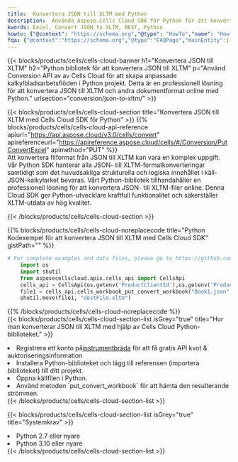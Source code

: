 ```yaml
---
title:  Konvertera JSON till XLTM med Python
description:  Använda Aspose.Cells Cloud SDK för Python för att konvertera en fil i JSON-format till en fil i XLTM-format.
kwords: Excel, Convert JSON to XLTM, REST, Python
howto: {"@context": "https://schema.org","@type": "HowTo","name": "How to convert JSON to XLTM using the Cells Cloud Python library.","description": "How to convert JSON to XLTM using the Cells Cloud Python library.","image": {"@type": "ImageObject"},"url": "/python/conversion/json-to-xltm/","step": [{ "@type": "HowToStep","name": "How to convert JSON to XLTM using the Cells Cloud Python library. step 1", "image": {"@type": "ImageObject",},"url": "/python/conversion/json-to-xltm/","text": "Register an account at <a href='https://dashboard.aspose.cloud/'>Dashboard</a> to get free API quota & authorization details",},{ "@type": "HowToStep","name": "How to convert JSON to XLTM using the Cells Cloud Python library. step 1", "image": {"@type": "ImageObject",},"url": "/python/conversion/json-to-xltm/","text": "Install Python library and add the reference (import the library) to your project.",},{ "@type": "HowToStep","name": "How to convert JSON to XLTM using the Cells Cloud Python library. step 1", "image": {"@type": "ImageObject",},"url": "/python/conversion/json-to-xltm/","text": "Open the source file in Python.",},{ "@type": "HowToStep","name": "How to convert JSON to XLTM using the Cells Cloud Python library. step 1", "image": {"@type": "ImageObject",},"url": "/python/conversion/json-to-xltm/","text": "Use the `put_convert_workbook` method to retrieve the resulting stream.",}, ],"supply": {"@type": "HowToSupply","name": "document"},"tool": [{"@type": "HowToTool","name": "PyCharm, Visual Studio Code, Sublime, Eclipse"},{"@type": "HowToTool","name": "Aspose Cells"}],"totalTime": "PT6M"}
fqa: {"@context":"https://schema.org","@type":"FAQPage","mainEntity":[{"@type":"Question","name":"Why convert file formats in C# using REST API?","acceptedAnswer":{"@type":"Answer","text":"Documents are encoded in many ways, and some files may be incompatible with the software you use. To open and read such files, just convert them to appropriate file formats.<br/><ol><li>Install .NET SDK and add the reference (import the library) to your project.</li><li>Open the source file in C# using REST API.</li><li>Call the PutConvertWorkbookRequest() method, passing an output filename with required extension.</li><li>Get the result of conversion as a separate file.</li></ol>"}},{"@type":"Question","name":"What file formats can I convert with your C# library?","acceptedAnswer":{"@type":"Answer","text":"We support a variety of file formats for conversion using .NET library, including XLSX, Excel, xls , PDF, CSV, HTML, Markdown, XML, PNG, JPG, TIFF, Json, TXT and many more."}},{"@type":"Question","name":"What is the maximum allowed file size for conversion using this .NET library?","acceptedAnswer":{"@type":"Answer","text":"There are no file size limits for format conversions using .NET library."}}]}
---
```

{{< blocks/products/cells/cells-cloud-banner h1="Konvertera JSON till XLTM" h2="Python bibliotek för att konvertera JSON till XLTM" p="Använd Conversion API av av Cells Cloud för att skapa anpassade kalkylbladsarbetsflöden i Python projekt. Detta är en professionell lösning för att konvertera JSON till XLTM och andra dokumentformat online med Python." urlsection="conversion/json-to-xltm/" >}}

{{< blocks/products/cells/cells-cloud-section title="Konvertera JSON till XLTM med Cells Cloud SDK för Python" >}}
{{% blocks/products/cells/cells-cloud-api-reference apiurl="https://api.aspose.cloud/v3.0/cells/convert" apireferenceurl="https://apireference.aspose.cloud/cells/#/Conversion/PutConvertExcel" apimethod="PUT" %}}
<br/>
Att konvertera filformat från JSON till XLTM kan vara en komplex uppgift. Vår Python SDK hanterar alla JSON- till XLTM-formatkonverteringar samtidigt som det huvudsakliga strukturella och logiska innehållet i käll-JSON-kalkylarket bevaras. Vårt Python-bibliotek tillhandahåller en professionell lösning för att konvertera JSON- till XLTM-filer online. Denna Cloud SDK ger Python-utvecklare kraftfull funktionalitet och säkerställer XLTM-utdata av hög kvalitet.

{{< /blocks/products/cells/cells-cloud-section >}}

{{% blocks/products/cells/cells-cloud-noreplacecode title="Python Kodexempel för att konvertera JSON till XLTM med Cells Cloud SDK" gistPath="" %}}
 
```python
# For complete examples and data files, please go to https://github.com/aspose-cells-cloud/aspose-cells-cloud-python/
    import os
    import shutil
    from asposecellscloud.apis.cells_api import CellsApi
    cells_api = CellsApi(os.getenv('ProductClientId'),os.getenv('ProductClientSecret'))
    file1 = cells_api.cells_workbook_put_convert_workbook("Book1.json",format="xltm")
    shutil.move(file1, "destFile.xltm")     
```
 
{{% /blocks/products/cells/cells-cloud-noreplacecode %}}
<br/>
{{< blocks/products/cells/cells-cloud-section-list isGrey="true" title="Hur man konverterar JSON till XLTM med hjälp av Cells Cloud Python-biblioteket." >}}
<li> Registrera ett konto på<a href="https://dashboard.aspose.cloud/">instrumentbräda</a> för att få gratis API kvot & auktoriseringsinformation</li>
<li>Installera Python-biblioteket och lägg till referensen (importera biblioteket) till ditt projekt.</li>
<li>Öppna källfilen i Python.</li>
<li>Använd metoden `put_convert_workbook` för att hämta den resulterande strömmen.</li>
{{< /blocks/products/cells/cells-cloud-section-list >}}

{{< blocks/products/cells/cells-cloud-section-list isGrey="true" title="Systemkrav" >}}
<li>Python 2.7 eller nyare</li>
<li>Python 3.10 eller nyare</li>
{{< /blocks/products/cells/cells-cloud-section-list >}}
